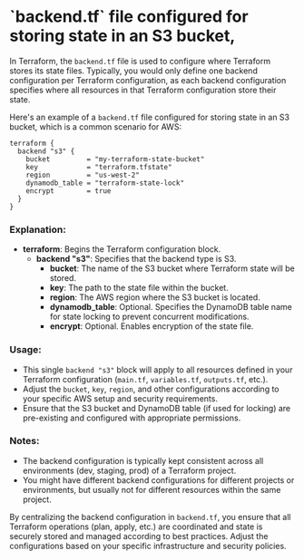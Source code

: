 <h1>`backend.tf` file configured for storing state in an S3 bucket,</h1>

In Terraform, the `backend.tf` file is used to configure where Terraform stores its state files. Typically, you would only define 
one backend configuration per Terraform configuration, as each backend configuration specifies where all resources in that Terraform configuration store their state.

Here's an example of a `backend.tf` file configured for storing state in an S3 bucket, which is a common scenario for AWS:

```hcl
terraform {
  backend "s3" {
    bucket         = "my-terraform-state-bucket"
    key            = "terraform.tfstate"
    region         = "us-west-2"
    dynamodb_table = "terraform-state-lock"
    encrypt        = true
  }
}
```

### Explanation:
- **terraform**: Begins the Terraform configuration block.
  - **backend "s3"**: Specifies that the backend type is S3.
    - **bucket**: The name of the S3 bucket where Terraform state will be stored.
    - **key**: The path to the state file within the bucket.
    - **region**: The AWS region where the S3 bucket is located.
    - **dynamodb_table**: Optional. Specifies the DynamoDB table name for state locking to prevent concurrent modifications.
    - **encrypt**: Optional. Enables encryption of the state file.

### Usage:
- This single `backend "s3"` block will apply to all resources defined in your Terraform configuration (`main.tf`, `variables.tf`, `outputs.tf`, etc.).
- Adjust the `bucket`, `key`, `region`, and other configurations according to your specific AWS setup and security requirements.
- Ensure that the S3 bucket and DynamoDB table (if used for locking) are pre-existing and configured with appropriate permissions.

### Notes:
- The backend configuration is typically kept consistent across all environments (dev, staging, prod) of a Terraform project.
- You might have different backend configurations for different projects or environments, but usually not for different resources within the same project.

By centralizing the backend configuration in `backend.tf`, you ensure that all Terraform operations (plan, apply, etc.) are coordinated and state is securely stored and managed according to best practices.
Adjust the configurations based on your specific infrastructure and security policies.
